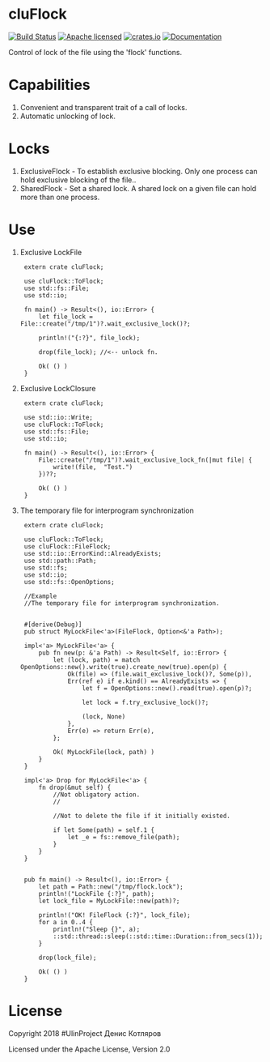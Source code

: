 # cluFlock

[![Build Status](https://travis-ci.org/clucompany/cluFlock.svg?branch=master)](https://travis-ci.org/clucompany/cluFlock)
[![Apache licensed](https://img.shields.io/badge/license-Apache%202.0-blue.svg)](./LICENSE)
[![crates.io](http://meritbadge.herokuapp.com/cluFlock)](https://crates.io/crates/cluFlock)
[![Documentation](https://docs.rs/cluFlock/badge.svg)](https://docs.rs/cluFlock)

Control of lock of the file using the 'flock' functions.


# Capabilities

1. Convenient and transparent trait of a call of locks.
2. Automatic unlocking of lock.

# Locks

1. ExclusiveFlock - To establish exclusive blocking. Only one process can hold exclusive blocking of the file..
2. SharedFlock - Set a shared lock. A shared lock on a given file can hold more than one process.


# Use
1. Exclusive LockFile


		extern crate cluFlock;

		use cluFlock::ToFlock;
		use std::fs::File;
		use std::io;

		fn main() -> Result<(), io::Error> {
			let file_lock = File::create("/tmp/1")?.wait_exclusive_lock()?;

			println!("{:?}", file_lock);
			
			drop(file_lock); //<-- unlock fn.

			Ok( () )
		}



2. Exclusive LockClosure


		extern crate cluFlock;

		use std::io::Write;
		use cluFlock::ToFlock;
		use std::fs::File;
		use std::io;

		fn main() -> Result<(), io::Error> {
			File::create("/tmp/1")?.wait_exclusive_lock_fn(|mut file| {
				write!(file,  "Test.")
			})??;

			Ok( () )
		}


3. The temporary file for interprogram synchronization


		extern crate cluFlock;

		use cluFlock::ToFlock;
		use cluFlock::FileFlock;
		use std::io::ErrorKind::AlreadyExists;
		use std::path::Path;
		use std::fs;
		use std::io;
		use std::fs::OpenOptions;

		//Example
		//The temporary file for interprogram synchronization.


		#[derive(Debug)]
		pub struct MyLockFile<'a>(FileFlock, Option<&'a Path>);

		impl<'a> MyLockFile<'a> {
			pub fn new(p: &'a Path) -> Result<Self, io::Error> {
				let (lock, path) = match OpenOptions::new().write(true).create_new(true).open(p) {
					Ok(file) => (file.wait_exclusive_lock()?, Some(p)),
					Err(ref e) if e.kind() == AlreadyExists => {
						let f = OpenOptions::new().read(true).open(p)?; 

						let lock = f.try_exclusive_lock()?;

						(lock, None)
					},
					Err(e) => return Err(e),
				};

				Ok( MyLockFile(lock, path) )
			}
		}

		impl<'a> Drop for MyLockFile<'a> {
			fn drop(&mut self) {
				//Not obligatory action.
				//

				//Not to delete the file if it initially existed.

				if let Some(path) = self.1 {
					let _e = fs::remove_file(path);
				}
			}
		}


		pub fn main() -> Result<(), io::Error> {
			let path = Path::new("/tmp/flock.lock");
			println!("LockFile {:?}", path);
			let lock_file = MyLockFile::new(path)?;

			println!("OK! FileFlock {:?}", lock_file);
			for a in 0..4 {
				println!("Sleep {}", a);
				::std::thread::sleep(::std::time::Duration::from_secs(1));
			}

			drop(lock_file);

			Ok( () )
		}




# License

Copyright 2018 #UlinProject Денис Котляров

Licensed under the Apache License, Version 2.0
